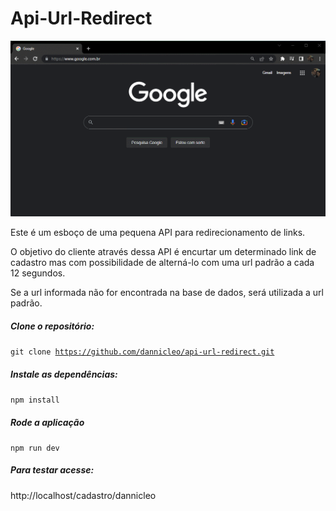 # Api-Url-Redirect

<img src="./preview/demo.gif"/>


Este é um esboço de uma pequena API para redirecionamento de links.

O objetivo do cliente através dessa API é encurtar um determinado link de cadastro mas com possibilidade de alterná-lo com uma url padrão a cada 12 segundos.

Se a url informada não for encontrada na base de dados, será utilizada a url padrão.


##### Clone o repositório:
<code>git clone https://github.com/dannicleo/api-url-redirect.git</code>


##### Instale as dependências:
<code>npm install</code>

##### Rode a aplicação
<code>npm run dev</code>

##### Para testar acesse: 
http://localhost/cadastro/dannicleo












